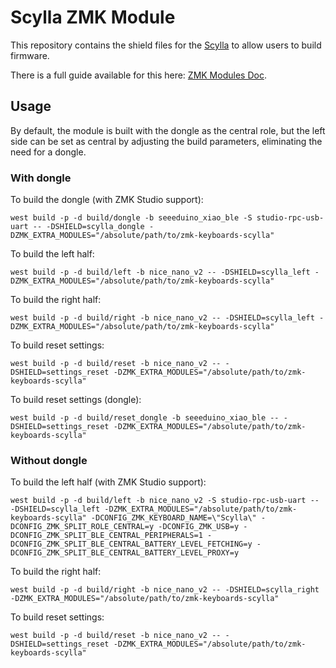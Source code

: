 # Scylla ZMK Module

This repository contains the shield files for the [Scylla](https://github.com/Bastardkb/Scylla) to allow users to build firmware.

There is a full guide available for this here: [ZMK Modules Doc](https://zmk.dev/docs/features/modules).

## Usage

By default, the module is built with the dongle as the central role, but the left side can be set as central by adjusting the build parameters, eliminating the need for a dongle.

### With dongle

To build the dongle (with ZMK Studio support):
```
west build -p -d build/dongle -b seeeduino_xiao_ble -S studio-rpc-usb-uart -- -DSHIELD=scylla_dongle -DZMK_EXTRA_MODULES="/absolute/path/to/zmk-keyboards-scylla"
```
To build the left half:
```
west build -p -d build/left -b nice_nano_v2 -- -DSHIELD=scylla_left -DZMK_EXTRA_MODULES="/absolute/path/to/zmk-keyboards-scylla"
```
To build the right half:
```
west build -p -d build/right -b nice_nano_v2 -- -DSHIELD=scylla_left -DZMK_EXTRA_MODULES="/absolute/path/to/zmk-keyboards-scylla"
```
To build reset settings:
```
west build -p -d build/reset -b nice_nano_v2 -- -DSHIELD=settings_reset -DZMK_EXTRA_MODULES="/absolute/path/to/zmk-keyboards-scylla"
```
To build reset settings (dongle):
```
west build -p -d build/reset_dongle -b seeeduino_xiao_ble -- -DSHIELD=settings_reset -DZMK_EXTRA_MODULES="/absolute/path/to/zmk-keyboards-scylla"
```

### Without dongle

To build the left half (with ZMK Studio support):
```
west build -p -d build/left -b nice_nano_v2 -S studio-rpc-usb-uart -- -DSHIELD=scylla_left -DZMK_EXTRA_MODULES="/absolute/path/to/zmk-keyboards-scylla" -DCONFIG_ZMK_KEYBOARD_NAME=\"Scylla\" -DCONFIG_ZMK_SPLIT_ROLE_CENTRAL=y -DCONFIG_ZMK_USB=y -DCONFIG_ZMK_SPLIT_BLE_CENTRAL_PERIPHERALS=1 -DCONFIG_ZMK_SPLIT_BLE_CENTRAL_BATTERY_LEVEL_FETCHING=y -DCONFIG_ZMK_SPLIT_BLE_CENTRAL_BATTERY_LEVEL_PROXY=y
```
To build the right half:
```
west build -p -d build/right -b nice_nano_v2 -- -DSHIELD=scylla_right -DZMK_EXTRA_MODULES="/absolute/path/to/zmk-keyboards-scylla"
```
To build reset settings:
```
west build -p -d build/reset -b nice_nano_v2 -- -DSHIELD=settings_reset -DZMK_EXTRA_MODULES="/absolute/path/to/zmk-keyboards-scylla"
```



